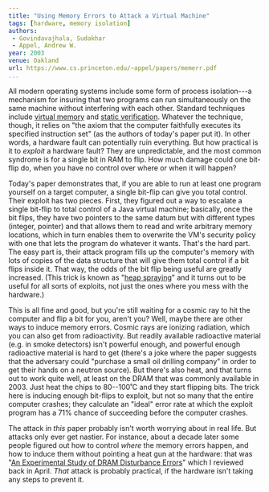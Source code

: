 ```yaml
---
title: "Using Memory Errors to Attack a Virtual Machine"
tags: [hardware, memory isolation]
authors:
 - Govindavajhala, Sudakhar
 - Appel, Andrew W.
year: 2003
venue: Oakland
url: https://www.cs.princeton.edu/~appel/papers/memerr.pdf
...
```


All modern operating systems include some form of process
isolation---a mechanism for insuring that two programs can run
simultaneously on the same machine without interfering with each
other.  Standard techniques include [virtual memory][] and
[static verification][].  Whatever the technique, though, it relies on
"the axiom that the computer faithfully executes its specified
instruction set" (as the authors of today's paper put it).  In other
words, a hardware fault can potentially ruin everything.  But how
practical is it to *exploit* a hardware fault?  They are
unpredictable, and the most common syndrome is for a single bit in RAM
to flip.  How much damage could one bit-flip do, when you have no
control over where or when it will happen?

Today's paper demonstrates that, if you are able to run at least one
program yourself on a target computer, a single bit-flip can give you
total control.  Their exploit has two pieces.  First, they figured out
a way to escalate a single bit-flip to total control of a Java virtual
machine; basically, once the bit flips, they have two pointers to the
same datum but with different types (integer, pointer) and that allows
them to read and write arbitrary memory locations, which in turn
enables them to overwrite the VM's security policy with one that lets
the program do whatever it wants.  That's the hard part. The easy part
is, their attack program fills up the computer's memory with lots of
copies of the data structure that will give them total control if a
bit flips inside it.  That way, the odds of the bit flip being useful
are greatly increased.  (This trick is known as "[heap spraying][]"
and it turns out to be useful for all sorts of exploits, not just the
ones where you mess with the hardware.)

This is all fine and good, but you're still waiting for a cosmic ray
to hit the computer and flip a bit for you, aren't you?  Well, maybe
there are other ways to induce memory errors.  Cosmic rays are
ionizing radiation, which you can also get from radioactivity.  But
readily available radioactive material (e.g. in smoke detectors) isn't
powerful enough, and powerful enough radioactive material is hard to
get (there's a joke where the paper suggests that the adversary could
"purchase a small oil drilling company" in order to get their hands on
a neutron source).  But there's also heat, and that turns out to work
quite well, at least on the DRAM that was commonly available in 2003.
Just heat the chips to 80--100˚C and they start flipping bits.  The
trick here is inducing enough bit-flips to exploit, but not so many
that the entire computer crashes; they calculate an "ideal" error rate
at which the exploit program has a 71% chance of succeeding before the
computer crashes.

The attack in _this_ paper probably isn't worth worrying about in real
life.  But attacks only ever get nastier.  For instance, about a
decade later some people figured out how to control _where_ the memory
errors happen, and how to induce them without pointing a heat gun at
the hardware: that was
"[An Experimental Study of DRAM Disturbance Errors][flipping bits]"
which I reviewed back in April.  _That_ attack is probably practical,
if the hardware isn't taking any steps to prevent it.

[virtual memory]: https://en.wikipedia.org/wiki/Virtual_memory
[static verification]: http://research.microsoft.com/en-us/projects/singularity/
[heap spraying]: http://www.darkreading.com/vulnerabilities---threats/heap-spraying-attackers-latest-weapon-of-choice/d/d-id/1132487
[flipping bits]: /2014/flipping-bits/
